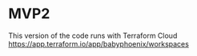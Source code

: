 # MVP2
This version of the code runs with Terraform Cloud
https://app.terraform.io/app/babyphoenix/workspaces
